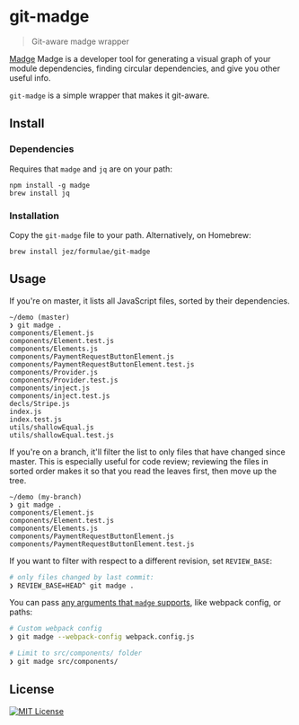 # git-madge

> Git-aware madge wrapper

[Madge] Madge is a developer tool for generating a visual graph of your module
dependencies, finding circular dependencies, and give you other useful info.

[Madge]: https://github.com/pahen/madge

`git-madge` is a simple wrapper that makes it git-aware.


## Install

### Dependencies

Requires that `madge` and `jq` are on your path:

```
npm install -g madge
brew install jq
```

### Installation

Copy the `git-madge` file to your path. Alternatively, on Homebrew:

```
brew install jez/formulae/git-madge
```


## Usage

If you're on master, it lists all JavaScript files, sorted by their
dependencies.

```
~/demo (master)
❯ git madge .
components/Element.js
components/Element.test.js
components/Elements.js
components/PaymentRequestButtonElement.js
components/PaymentRequestButtonElement.test.js
components/Provider.js
components/Provider.test.js
components/inject.js
components/inject.test.js
decls/Stripe.js
index.js
index.test.js
utils/shallowEqual.js
utils/shallowEqual.test.js
```

If you're on a branch, it'll filter the list to only files that have changed
since master. This is especially useful for code review; reviewing the files in
sorted order makes it so that you read the leaves first, then move up the tree.

```
~/demo (my-branch)
❯ git madge .
components/Element.js
components/Element.test.js
components/Elements.js
components/PaymentRequestButtonElement.js
components/PaymentRequestButtonElement.test.js
```

If you want to filter with respect to a different revision, set `REVIEW_BASE`:

``` bash
# only files changed by last commit:
❯ REVIEW_BASE=HEAD^ git madge .
```

You can pass [any arguments that `madge` supports][flags], like webpack config,
or paths:

```bash
# Custom webpack config
❯ git madge --webpack-config webpack.config.js

# Limit to src/components/ folder
❯ git madge src/components/
```

[flags]: https://github.com/pahen/madge#cli


## License

[![MIT License](https://img.shields.io/badge/license-MIT-blue.svg)](https://jez.io/MIT-LICENSE.txt)
